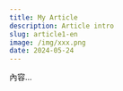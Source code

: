 ```yaml
---
title: My Article
description: Article intro
slug: article1-en
image: /img/xxx.png
date: 2024-05-24
---
```

內容...